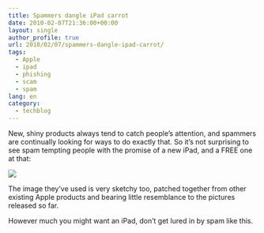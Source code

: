 ```yaml
---
title: Spammers dangle iPad carrot
date: 2010-02-07T21:36:00+00:00
layout: single
author_profile: true
url: 2010/02/07/spammers-dangle-ipad-carrot/
tags:
  - Apple
  - ipad
  - phishing
  - scam
  - spam
lang: en
category: 
  - techblog
---
```

New, shiny products always tend to catch people’s attention, and spammers are continually looking for ways to do exactly that. So it’s not surprising to see spam tempting people with the promise of a new iPad, and a FREE one at that:

[![](http://1.bp.blogspot.com/_vaUVXcmC3OI/S28rD-KweoI/AAAAAAAAA2Q/cJ42pokSAW0/s640/ipad.jpg)](http://1.bp.blogspot.com/_vaUVXcmC3OI/S28rD-KweoI/AAAAAAAAA2Q/cJ42pokSAW0/s1600-h/ipad.jpg)

The image they’ve used is very sketchy too, patched together from other existing Apple products and bearing little resemblance to the pictures released so far.

However much you might want an iPad, don’t get lured in by spam like this.